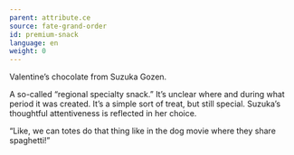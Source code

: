 ```yaml
---
parent: attribute.ce
source: fate-grand-order
id: premium-snack
language: en
weight: 0
---
```


Valentine’s chocolate from Suzuka Gozen.

A so-called “regional specialty snack.”
It’s unclear where and during what period it was created.
It’s a simple sort of treat, but still special. Suzuka’s thoughtful attentiveness is reflected in her choice.

“Like, we can totes do that thing like in the dog movie where they share spaghetti!”
